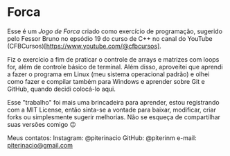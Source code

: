 # Forca

 Esse é um *Jogo de Forca* criado como exercício de programação, sugerido pelo Fessor Bruno no epsódio 19 do curso de C++ no canal do YouTube (CFBCursos)[https://www.youtube.com/@cfbcursos].

 Fiz o exercício a fim de praticar o controle de arrays e matrizes com loops for, além de controle básico de terminal.
 Além disso, aproveitei que aprendi a fazer o programa em Linux (meu sistema operacional padrão) e olhei como fazer e compilar também para Windows e aprender sobre Git e GitHub, quando decidi colocá-lo aqui.
 
 Esse "trabalho" foi mais uma brincadeira para aprender, estou registrando com a MIT License, então sinta-se a vontade para baixar, modificar, criar forks ou simplesmente sugerir melhorias. Não se esqueça de compartilhar suas versões comigo :wink:

 Meus contatos:
 Instagram: @piterinacio
 GitHub: @piterinm
 e-mail: piterinacio@gmail.com
